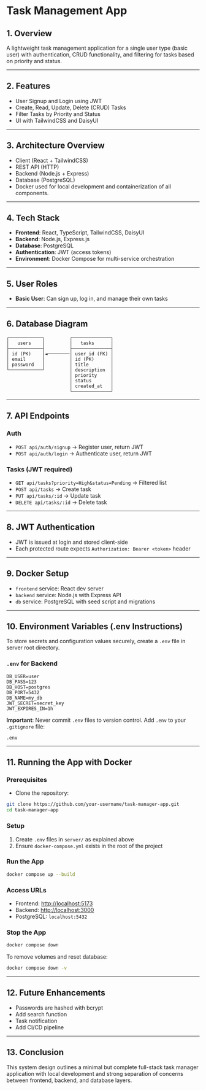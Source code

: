 # Task Management App

## 1. Overview

A lightweight task management application for a single user type (basic user) with authentication, CRUD functionality, and filtering for tasks based on priority and status.

---

## 2. Features

* User Signup and Login using JWT
* Create, Read, Update, Delete (CRUD) Tasks
* Filter Tasks by Priority and Status
* UI with TailwindCSS and DaisyUI

---

## 3. Architecture Overview


* Client (React + TailwindCSS)
* REST API (HTTP)
* Backend (Node.js + Express)
* Database (PostgreSQL)
* Docker used for local development and containerization of all components.

---

## 4. Tech Stack

* **Frontend**: React, TypeScript, TailwindCSS, DaisyUI
* **Backend**: Node.js, Express.js
* **Database**: PostgreSQL
* **Authentication**: JWT (access tokens)
* **Environment**: Docker Compose for multi-service orchestration

---

## 5. User Roles

* **Basic User**: Can sign up, log in, and manage their own tasks

---

## 6. Database Diagram

```text
┌────────────┐         ┌──────────────┐
│   users    │         │   tasks      │
├────────────┤         ├──────────────┤
│ id (PK)    │◄────────│ user_id (FK) │
│ email      │         │ id (PK)      │
│ password   │         │ title        │
└────────────┘         │ description  │
                       │ priority     │
                       │ status       │
                       │ created_at   │
                       └──────────────┘
```

---

## 7. API Endpoints

### Auth

* `POST api/auth/signup` → Register user, return JWT
* `POST api/auth/login` → Authenticate user, return JWT

### Tasks (JWT required)

* `GET api/tasks?priority=High&status=Pending` → Filtered list
* `POST api/tasks` → Create task
* `PUT api/tasks/:id` → Update task
* `DELETE api/tasks/:id` → Delete task

---

## 8. JWT Authentication

* JWT is issued at login and stored client-side
* Each protected route expects `Authorization: Bearer <token>` header

---

## 9. Docker Setup

* `frontend` service: React dev server
* `backend` service: Node.js with Express API
* `db` service: PostgreSQL with seed script and migrations

---

## 10. Environment Variables (.env Instructions)

To store secrets and configuration values securely, create a `.env` file in server root directory.

### `.env` for Backend

```
DB_USER=user
DB_PASS=123
DB_HOST=postgres
DB_PORT=5432
DB_NAME=my_db
JWT_SECRET=secret_key
JWT_EXPIRES_IN=1h
```

**Important**: Never commit `.env` files to version control. Add `.env` to your `.gitignore` file:

```
.env
```

---

## 11. Running the App with Docker

### Prerequisites

* Clone the repository:

```bash
git clone https://github.com/your-username/task-manager-app.git
cd task-manager-app
```

### Setup

1. Create `.env` files in `server/` as explained above
2. Ensure `docker-compose.yml` exists in the root of the project

### Run the App

```bash
docker compose up --build
```

### Access URLs

* Frontend: [http://localhost:5173](http://localhost:5173)
* Backend: [http://localhost:3000](http://localhost:3000)
* PostgreSQL: `localhost:5432`

### Stop the App

```bash
docker compose down
```

To remove volumes and reset database:

```bash
docker compose down -v
```


---

## 12. Future Enhancements

* Passwords are hashed with bcrypt
* Add search function
* Task notification
* Add CI/CD pipeline

---

## 13. Conclusion

This system design outlines a minimal but complete full-stack task manager application with local development and strong separation of concerns between frontend, backend, and database layers.
